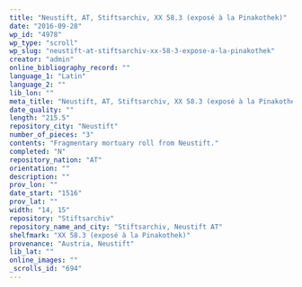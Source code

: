 ```yaml
---
title: "Neustift, AT, Stiftsarchiv, XX 58.3 (exposé à la Pinakothek)"
date: "2016-09-28"
wp_id: "4978"
wp_type: "scroll"
wp_slug: "neustift-at-stiftsarchiv-xx-58-3-expose-a-la-pinakothek"
creator: "admin"
online_bibliography_record: ""
language_1: "Latin"
language_2: ""
lib_lon: ""
meta_title: "Neustift, AT, Stiftsarchiv, XX 58.3 (exposé à la Pinakothek)"
date_quality: ""
length: "215.5"
repository_city: "Neustift"
number_of_pieces: "3"
contents: "Fragmentary mortuary roll from Neustift."
completed: "N"
repository_nation: "AT"
orientation: ""
description: ""
prov_lon: ""
date_start: "1516"
prov_lat: ""
width: "14, 15"
repository: "Stiftsarchiv"
repository_name_and_city: "Stiftsarchiv, Neustift AT"
shelfmark: "XX 58.3 (exposé à la Pinakothek)"
provenance: "Austria, Neustift"
lib_lat: ""
online_images: ""
_scrolls_id: "694"
---
```



